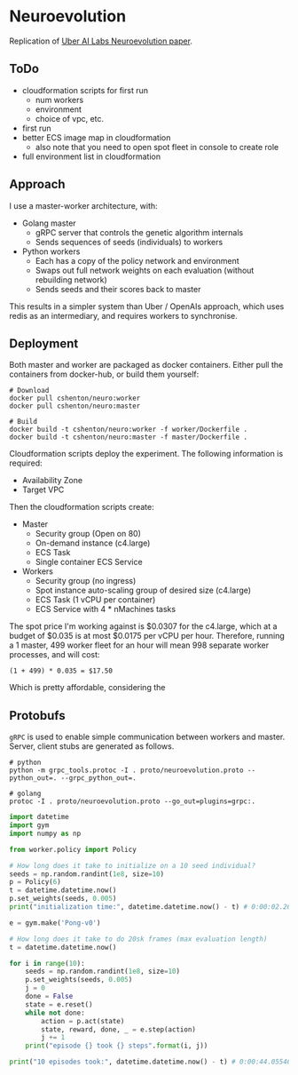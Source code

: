 # Neuroevolution

Replication of [Uber AI Labs Neuroevolution paper](https://arxiv.org/pdf/1712.06567.pdf).


## ToDo

- cloudformation scripts for first run
    - num workers
    - environment
    - choice of vpc, etc.
- first run
- better ECS image map in cloudformation
    - also note that you need to open spot fleet in console to create role
- full environment list in cloudformation


## Approach

I use a master-worker architecture, with:

- Golang master
    - gRPC server that controls the genetic algorithm internals
    - Sends sequences of seeds (individuals) to workers
- Python workers
    - Each has a copy of the policy network and environment
    - Swaps out full network weights on each evaluation (without rebuilding network)
    - Sends seeds and their scores back to master

This results in a simpler system than Uber / OpenAIs approach, which uses redis as an intermediary,
and requires workers to synchronise.


## Deployment

Both master and worker are packaged as docker containers. Either pull the containers from docker-hub,
or build them yourself:
```
# Download
docker pull cshenton/neuro:worker
docker pull cshenton/neuro:master

# Build
docker build -t cshenton/neuro:worker -f worker/Dockerfile .
docker build -t cshenton/neuro:master -f master/Dockerfile .
```

Cloudformation scripts deploy the experiment. The following information is required:
- Availability Zone
- Target VPC

Then the cloudformation scripts create:
- Master
    - Security group (Open on 80)
    - On-demand instance (c4.large)
    - ECS Task
    - Single container ECS Service
- Workers
    - Security group (no ingress)
    - Spot instance auto-scaling group of desired size (c4.large)
    - ECS Task (1 vCPU per container)
    - ECS Service with 4 * nMachines tasks

The spot price I'm working against is $0.0307 for the c4.large, which at a budget of $0.035 is at most
$0.0175 per vCPU per hour. Therefore, running a 1 master, 499 worker fleet for an hour will mean 998
separate worker processes, and will cost:
```
(1 + 499) * 0.035 = $17.50
```
Which is pretty affordable, considering the



## Protobufs

`gRPC` is used to enable simple communication between workers and master. Server, client stubs
are generated as follows.

```
# python
python -m grpc_tools.protoc -I . proto/neuroevolution.proto --python_out=. --grpc_python_out=.

# golang
protoc -I . proto/neuroevolution.proto --go_out=plugins=grpc:.
```


```python
import datetime
import gym
import numpy as np

from worker.policy import Policy

# How long does it take to initialize on a 10 seed individual?
seeds = np.random.randint(1e8, size=10)
p = Policy(6)
t = datetime.datetime.now()
p.set_weights(seeds, 0.005)
print("initialization time:", datetime.datetime.now() - t) # 0:00:02.267878

e = gym.make('Pong-v0')

# How long does it take to do 20sk frames (max evaluation length)
t = datetime.datetime.now()

for i in range(10):
    seeds = np.random.randint(1e8, size=10)
    p.set_weights(seeds, 0.005)
    j = 0
    done = False
    state = e.reset()
    while not done:
        action = p.act(state)
        state, reward, done, _ = e.step(action)
        j += 1
    print("episode {} took {} steps".format(i, j))

print("10 episodes took:", datetime.datetime.now() - t) # 0:00:44.055469
```
